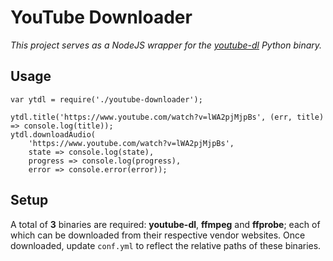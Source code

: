 # YouTube Downloader

*This project serves as a NodeJS wrapper for the [youtube-dl](https://rg3.github.io/youtube-dl/) Python binary.*

## Usage

```
var ytdl = require('./youtube-downloader');

ytdl.title('https://www.youtube.com/watch?v=lWA2pjMjpBs', (err, title) => console.log(title));
ytdl.downloadAudio(
    'https://www.youtube.com/watch?v=lWA2pjMjpBs',
    state => console.log(state),
    progress => console.log(progress),
    error => console.error(error));
```

## Setup

A total of **3** binaries are required: **youtube-dl**, **ffmpeg** and **ffprobe**; each of which can be downloaded from their
respective vendor websites. Once downloaded, update `conf.yml` to reflect the relative paths of these binaries.